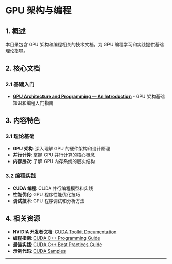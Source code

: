 # GPU 架构与编程

## 1. 概述

本目录包含 GPU 架构和编程相关的技术文档，为 GPU 编程学习和实践提供基础理论指导。

## 2. 核心文档

### 2.1 基础入门

- **[GPU Architecture and Programming — An Introduction](./gpu_programming_introduction.md)** - GPU 架构基础知识和编程入门指南

## 3. 内容特色

### 3.1 理论基础

- **GPU 架构**: 深入理解 GPU 的硬件架构和设计原理
- **并行计算**: 掌握 GPU 并行计算的核心概念
- **内存层次**: 了解 GPU 内存系统的层次结构

### 3.2 编程实践

- **CUDA 编程**: CUDA 并行编程模型和实践
- **性能优化**: GPU 程序性能优化技巧
- **调试技术**: GPU 程序调试和分析方法

## 4. 相关资源

- **NVIDIA 开发者文档**: [CUDA Toolkit Documentation](https://docs.nvidia.com/cuda/)
- **编程指南**: [CUDA C++ Programming Guide](https://docs.nvidia.com/cuda/cuda-c-programming-guide/)
- **最佳实践**: [CUDA C++ Best Practices Guide](https://docs.nvidia.com/cuda/cuda-c-best-practices-guide/)
- **示例代码**: [CUDA Samples](https://github.com/NVIDIA/cuda-samples)

---

